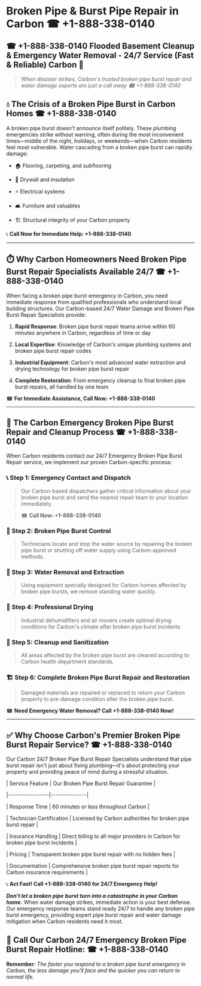 # Broken Pipe & Burst Pipe Repair in Carbon ☎ +1-888-338-0140  
## ☎ +1-888-338-0140 Flooded Basement Cleanup & Emergency Water Removal - 24/7 Service (Fast & Reliable) Carbon 🚨  

> *When disaster strikes, Carbon's trusted broken pipe burst repair and water damage experts are just a call away ☎ +1-888-338-0140*  

## 💧 The Crisis of a Broken Pipe Burst in Carbon Homes ☎ +1-888-338-0140  

A broken pipe burst doesn't announce itself politely. These plumbing emergencies strike without warning, often during the most inconvenient times—middle of the night, holidays, or weekends—when Carbon residents feel most vulnerable. Water cascading from a broken pipe burst can rapidly damage:  

* 🏠 Flooring, carpeting, and subflooring  
* 🧱 Drywall and insulation  
* ⚡ Electrical systems  
* 🛋️ Furniture and valuables  
* 🏗️ Structural integrity of your Carbon property  

📞 **Call Now for Immediate Help: +1-888-338-0140**  

---  

## ⏱️ Why Carbon Homeowners Need Broken Pipe Burst Repair Specialists Available 24/7 ☎ +1-888-338-0140  

When facing a broken pipe burst emergency in Carbon, you need immediate response from qualified professionals who understand local building structures. Our Carbon-based 24/7 Water Damage and Broken Pipe Burst Repair Specialists provide:  

1. **Rapid Response**: Broken pipe burst repair teams arrive within 60 minutes anywhere in Carbon, regardless of time or day  
2. **Local Expertise**: Knowledge of Carbon's unique plumbing systems and broken pipe burst repair codes  
3. **Industrial Equipment**: Carbon's most advanced water extraction and drying technology for broken pipe burst repair  
4. **Complete Restoration**: From emergency cleanup to final broken pipe burst repairs, all handled by one team  

☎ **For Immediate Assistance, Call Now: +1-888-338-0140**  

---  

## 🔧 The Carbon Emergency Broken Pipe Burst Repair and Cleanup Process ☎ +1-888-338-0140  

When Carbon residents contact our 24/7 Emergency Broken Pipe Burst Repair service, we implement our proven Carbon-specific process:  

### 📞 Step 1: Emergency Contact and Dispatch  
> Our Carbon-based dispatchers gather critical information about your broken pipe burst and send the nearest repair team to your location immediately.  
> ☎ **Call Now: +1-888-338-0140**  

### 🚿 Step 2: Broken Pipe Burst Control  
> Technicians locate and stop the water source by repairing the broken pipe burst or shutting off water supply using Carbon-approved methods.  

### 🌊 Step 3: Water Removal and Extraction  
> Using equipment specially designed for Carbon homes affected by broken pipe bursts, we remove standing water quickly.  

### 💨 Step 4: Professional Drying  
> Industrial dehumidifiers and air movers create optimal drying conditions for Carbon's climate after broken pipe burst incidents.  

### 🧼 Step 5: Cleanup and Sanitization  
> All areas affected by the broken pipe burst are cleaned according to Carbon health department standards.  

### 🏗️ Step 6: Complete Broken Pipe Burst Repair and Restoration  
> Damaged materials are repaired or replaced to return your Carbon property to pre-damage condition after the broken pipe burst.  

☎ **Need Emergency Water Removal? Call +1-888-338-0140 Now!**  

---  

## ✅ Why Choose Carbon's Premier Broken Pipe Burst Repair Service? ☎ +1-888-338-0140  

Our Carbon 24/7 Broken Pipe Burst Repair Specialists understand that pipe burst repair isn't just about fixing plumbing—it's about protecting your property and providing peace of mind during a stressful situation.  

| Service Feature | Our Broken Pipe Burst Repair Guarantee |  
|-----------------|---------------|  
| Response Time | 60 minutes or less throughout Carbon |  
| Technician Certification | Licensed by Carbon authorities for broken pipe burst repair |  
| Insurance Handling | Direct billing to all major providers in Carbon for broken pipe burst incidents |  
| Pricing | Transparent broken pipe burst repair with no hidden fees |  
| Documentation | Comprehensive broken pipe burst repair reports for Carbon insurance requirements |  

📞 **Act Fast! Call +1-888-338-0140 for 24/7 Emergency Help!**  

***Don't let a broken pipe burst turn into a catastrophe in your Carbon home.*** When water damage strikes, immediate action is your best defense. Our emergency response teams stand ready 24/7 to handle any broken pipe burst emergency, providing expert pipe burst repair and water damage mitigation when Carbon residents need it most.  

## 📱 Call Our Carbon 24/7 Emergency Broken Pipe Burst Repair Hotline: ☎ +1-888-338-0140  

**Remember**: *The faster you respond to a broken pipe burst emergency in Carbon, the less damage you'll face and the quicker you can return to normal life.*